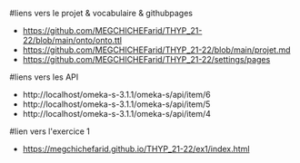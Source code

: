 #liens vers le projet & vocabulaire & githubpages
- https://github.com/MEGCHICHEFarid/THYP_21-22/blob/main/onto/onto.ttl
- https://github.com/MEGCHICHEFarid/THYP_21-22/blob/main/projet.md
- https://github.com/MEGCHICHEFarid/THYP_21-22/settings/pages

#liens vers les API
- http://localhost/omeka-s-3.1.1/omeka-s/api/item/6
- http://localhost/omeka-s-3.1.1/omeka-s/api/item/5
- http://localhost/omeka-s-3.1.1/omeka-s/api/item/4

#lien vers l'exercice 1
 - https://megchichefarid.github.io/THYP_21-22/ex1/index.html

